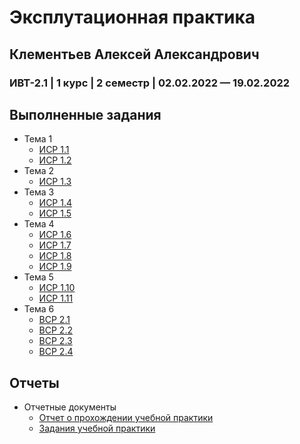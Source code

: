 # Эксплутационная практика
## Клементьев Алексей Александрович
### ИВТ-2.1 | 1 курс | 2 семестр | 02.02.2022 — 19.02.2022
## Выполненные задания
* Тема 1
  * [ИСР 1.1](https://github.com/LyoshaGodX/My-practice.github.io/blob/b9e60e80f7408123e5c08b09aa9a634384ef7051/%D0%A2%D0%B5%D0%BC%D0%B0%201/%D0%98%D0%A1%D0%A0%20%D0%97%D0%B0%D0%B4%D0%B0%D0%BD%D0%B8%D0%B5%201.1.pdf)
  * [ИСР 1.2](https://github.com/LyoshaGodX/My-practice.github.io/blob/b9e60e80f7408123e5c08b09aa9a634384ef7051/%D0%A2%D0%B5%D0%BC%D0%B0%201/%D0%98%D0%A1%D0%A0%20%D0%97%D0%B0%D0%B4%D0%B0%D0%BD%D0%B8%D0%B5%201.2.pdf)
* Тема 2
  * [ИСР 1.3](https://github.com/LyoshaGodX/My-practice.github.io/blob/b9e60e80f7408123e5c08b09aa9a634384ef7051/%D0%A2%D0%B5%D0%BC%D0%B0%202/%D0%98%D0%A1%D0%A0%20%D0%97%D0%B0%D0%B4%D0%B0%D0%BD%D0%B8%D0%B5%201.3.pdf)
* Тема 3
  * [ИСР 1.4](https://github.com/LyoshaGodX/My-practice.github.io/blob/b9e60e80f7408123e5c08b09aa9a634384ef7051/%D0%A2%D0%B5%D0%BC%D0%B0%203/%D0%98%D0%A1%D0%A0%20%D0%97%D0%B0%D0%B4%D0%B0%D0%BD%D0%B8%D0%B5%201.4.pdf)
  * [ИСР 1.5](https://github.com/LyoshaGodX/My-practice.github.io/blob/b9e60e80f7408123e5c08b09aa9a634384ef7051/%D0%A2%D0%B5%D0%BC%D0%B0%203/%D0%98%D0%A1%D0%A0%20%D0%97%D0%B0%D0%B4%D0%B0%D0%BD%D0%B8%D0%B5%201.5.pdf)
* Тема 4
  * [ИСР 1.6](https://github.com/LyoshaGodX/My-practice.github.io/blob/b9e60e80f7408123e5c08b09aa9a634384ef7051/%D0%A2%D0%B5%D0%BC%D0%B0%204/%D0%98%D0%A1%D0%A0%20%D0%97%D0%B0%D0%B4%D0%B0%D0%BD%D0%B8%D0%B5%201.6.pdf)
  * [ИСР 1.7](https://github.com/LyoshaGodX/My-practice.github.io/blob/b9e60e80f7408123e5c08b09aa9a634384ef7051/%D0%A2%D0%B5%D0%BC%D0%B0%204/%D0%98%D0%A1%D0%A0%20%D0%97%D0%B0%D0%B4%D0%B0%D0%BD%D0%B8%D0%B5%201.7.pdf)
  * [ИСР 1.8](https://github.com/LyoshaGodX/My-practice.github.io/blob/b9e60e80f7408123e5c08b09aa9a634384ef7051/%D0%A2%D0%B5%D0%BC%D0%B0%204/%D0%98%D0%A1%D0%A0%20%D0%97%D0%B0%D0%B4%D0%B0%D0%BD%D0%B8%D0%B5%201.8.pdf)
  * [ИСР 1.9](https://github.com/LyoshaGodX/My-practice.github.io/blob/b9e60e80f7408123e5c08b09aa9a634384ef7051/%D0%A2%D0%B5%D0%BC%D0%B0%204/%D0%98%D0%A1%D0%A0%20%D0%97%D0%B0%D0%B4%D0%B0%D0%BD%D0%B8%D0%B5%201.9.pdf)
* Тема 5
  * [ИСР 1.10](https://github.com/LyoshaGodX/My-practice.github.io/blob/b9e60e80f7408123e5c08b09aa9a634384ef7051/%D0%A2%D0%B5%D0%BC%D0%B0%205/%D0%98%D0%A1%D0%A0%20%D0%97%D0%B0%D0%B4%D0%B0%D0%BD%D0%B8%D0%B5%201.10.pdf)
  * [ИСР 1.11](https://github.com/LyoshaGodX/My-practice.github.io/blob/b9e60e80f7408123e5c08b09aa9a634384ef7051/%D0%A2%D0%B5%D0%BC%D0%B0%205/%D0%98%D0%A1%D0%A0%20%D0%97%D0%B0%D0%B4%D0%B0%D0%BD%D0%B8%D0%B5%201.11.pdf)
* Тема 6
  * [ВСР 2.1](https://github.com/LyoshaGodX/My-practice.github.io/blob/b9e60e80f7408123e5c08b09aa9a634384ef7051/%D0%A2%D0%B5%D0%BC%D0%B0%206/%D0%92%D0%A1%D0%A0%20%D0%97%D0%B0%D0%B4%D0%B0%D0%BD%D0%B8%D0%B5%202.1.%20%D0%9E%D1%86%D0%B5%D0%BD%D0%B8%D1%82%D1%8C%20%D1%8D%D1%80%D0%B3%D0%BE%D0%BD%D0%BE%D0%BC%D0%B8%D0%BA%D1%83%20%D1%80%D0%B0%D0%B1%D0%BE%D1%87%D0%B5%D0%B3%D0%BE%20%D0%BC%D0%B5%D1%81%D1%82%D0%B0%20%D0%BF%D1%80%D0%BE%D0%B3%D1%80%D0%B0%D0%BC%D0%BC%D0%B8%D1%81%D1%82%D0%B0.pdf)
  * [ВСР 2.2](https://github.com/LyoshaGodX/My-practice.github.io/blob/b9e60e80f7408123e5c08b09aa9a634384ef7051/%D0%A2%D0%B5%D0%BC%D0%B0%206/%D0%92%D0%A1%D0%A0%20%D0%97%D0%B0%D0%B4%D0%B0%D0%BD%D0%B8%D0%B5%202.2.%20%D0%98%D0%B7%D1%83%D1%87%D0%B8%D1%82%D1%8C%20%D0%B8%20%D0%BE%D1%86%D0%B5%D0%BD%D0%B8%D1%82%D1%8C%20%D0%BF%D1%80%D0%BE%D1%84%D0%B5%D1%81%D1%81%D0%B8%D0%BE%D0%BD%D0%B0%D0%BB%D1%8C%D0%BD%D1%8B%D0%B9%20%D0%BA%D0%BE%D0%B4%D0%B5%D0%BA%D1%81%20%D1%8D%D1%82%D0%B8%D0%BA%D0%B8%20ACM,%20IEEE%20Computer%20Society%20%D0%B8%20%D0%B4%D1%80%D1%83%D0%B3%D0%B8%D1%85%20%D0%BE%D1%80%D0%B3%D0%B0%D0%BD%D0%B8%D0%B7%D0%B0%D1%86%D0%B8%D0%B9..pdf)
  * [ВСР 2.3](https://github.com/LyoshaGodX/My-practice.github.io/blob/b9e60e80f7408123e5c08b09aa9a634384ef7051/%D0%A2%D0%B5%D0%BC%D0%B0%206/%D0%92%D0%A1%D0%A0%20%D0%97%D0%B0%D0%B4%D0%B0%D0%BD%D0%B8%D0%B5%202.3.%20%D0%98%D0%B7%D1%83%D1%87%D0%B8%D1%82%D1%8C%20%D0%BF%D1%80%D0%B8%D0%BA%D0%BB%D0%B0%D0%B4%D0%BD%D0%BE%D0%B5%20%D0%BF%D1%80%D0%BE%D0%B3%D1%80%D0%B0%D0%BC%D0%BC%D0%BD%D0%BE%D0%B5%20%D0%BE%D0%B1%D0%B5%D1%81%D0%BF%D0%B5%D1%87%D0%B5%D0%BD%D0%B8%D0%B5%20%D0%B8%D0%BD%D1%84%D0%BE%D1%80%D0%BC%D0%B0%D1%86%D0%B8%D0%BE%D0%BD%D0%BD%D0%BE-%D0%B2%D1%8B%D1%87%D0%B8%D1%81%D0%BB%D0%B8%D1%82%D0%B5%D0%BB%D1%8C%D0%BD%D0%BE%D0%B9%20%D1%81%D0%B8%D1%81%D1%82%D0%B5%D0%BC%D1%8B.pdf)
  * [ВСР 2.4](https://github.com/LyoshaGodX/My-practice.github.io/blob/b9e60e80f7408123e5c08b09aa9a634384ef7051/%D0%A2%D0%B5%D0%BC%D0%B0%206/%D0%92%D0%A1%D0%A0%20%D0%97%D0%B0%D0%B4%D0%B0%D0%BD%D0%B8%D0%B5%202.4.%20%D0%98%D0%B7%D1%83%D1%87%D0%B8%D1%82%D1%8C%20%D1%82%D0%B5%D1%85%D0%BD%D0%B8%D1%87%D0%B5%D1%81%D0%BA%D0%B8%D0%B5%20%D1%81%D1%80%D0%B5%D0%B4%D1%81%D1%82%D0%B2%D0%B0%20%D0%B8%D0%BD%D1%84%D0%BE%D1%80%D0%BC%D0%B0%D1%86%D0%B8%D0%BE%D0%BD%D0%BD%D0%BE-%D0%B2%D1%8B%D1%87%D0%B8%D1%81%D0%BB%D0%B8%D1%82%D0%B5%D0%BB%D1%8C%D0%BD%D0%BE%D0%B9%20%D1%81%D0%B8%D1%81%D1%82%D0%B5%D0%BC%D1%8B.pdf)
## Отчеты
* Отчетные документы
  * [Отчет о прохождении учебной практики](https://github.com/LyoshaGodX/My-practice.github.io/blob/20ff43251781e4e9c02987fb62020a328278cb63/%D0%9E%D1%82%D1%87%D0%B5%D1%82%D0%BD%D1%8B%D0%B5%20%D0%B4%D0%BE%D0%BA%D1%83%D0%BC%D0%B5%D0%BD%D1%82%D1%8B/%D0%9E%D1%82%D1%87%D0%B5%D1%82%20%D0%BF%D0%BE%20%D0%BF%D1%80%D0%B0%D0%BA%D1%82%D0%B8%D0%BA%D0%B5.pdf)
  * [Задания учебной практики](https://github.com/LyoshaGodX/My-practice.github.io/blob/20ff43251781e4e9c02987fb62020a328278cb63/%D0%9E%D1%82%D1%87%D0%B5%D1%82%D0%BD%D1%8B%D0%B5%20%D0%B4%D0%BE%D0%BA%D1%83%D0%BC%D0%B5%D0%BD%D1%82%D1%8B/%D0%97%D0%B0%D0%B4%D0%B0%D0%BD%D0%B8%D0%B5%20%D0%BD%D0%B0%20%D0%BF%D1%80%D0%B0%D0%BA%D1%82%D0%B8%D0%BA%D1%83.pdf)
